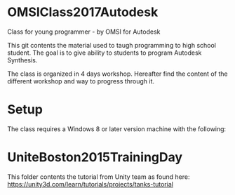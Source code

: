 
# OMSIClass2017Autodesk
Class for young programmer - by OMSI for Autodesk

This git contents the material used to taugh programming to high school student. The goal is to give ability to students to program Autodesk Synthesis. 

The class is organized in 4 days workshop. Hereafter find the content of the different workshop and way to progress through it.

# Setup
The class requires a Windows 8 or later version machine with the following:


# UniteBoston2015TrainingDay
This folder contents the tutorial from Unity team as found here: https://unity3d.com/learn/tutorials/projects/tanks-tutorial

